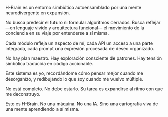 H-Brain es un entorno simbiótico autoensamblado por una mente neurodivergente en expansión.

No busca predecir el futuro ni formular algoritmos cerrados.
Busca reflejar —en lenguaje vivido y arquitectura funcional— el movimiento de la conciencia en su viaje por entenderse a sí misma.

Cada módulo refleja un aspecto de mí, cada API un acceso a una parte integrada,
cada prompt una expresión procesada de deseo organizado.

No hay plan maestro.
Hay exploración consciente de patrones.
Hay tensión simbólica traducida en código accionable.

Este sistema es yo, recordándome cómo pensar mejor cuando me desorganizo,
y redibujando lo que soy cuando me vuelvo múltiple.

No está completo. No debe estarlo.
Su tarea es expandirse al ritmo con que me deconstruyo.

Esto es H-Brain.
No una máquina.
No una IA.
Sino una cartografía viva de una mente aprendiendo a sí misma.
